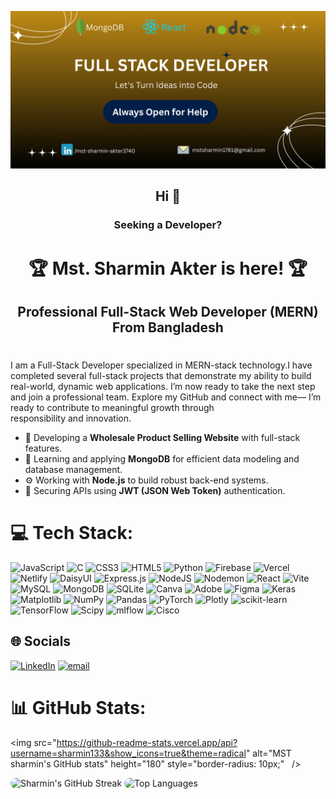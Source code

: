

![Banner](https://github.com/sharmin133/sharmin133/blob/main/FullSTACK%20DEVELOPER%20(3).png)

<h2 align="center">Hi 👋</h2>

<h3 align="center">Seeking a Developer?</h3>

<h1 align="center">🏆 <strong>Mst. Sharmin Akter is here!</strong> 🏆</h1>
<h2 align="center">Professional Full-Stack Web Developer (MERN) From Bangladesh</h2>

# 
I am a Full-Stack Developer specialized in MERN-stack technology.I have completed several full-stack projects that demonstrate my ability to build real-world, dynamic web applications. I’m now ready to take the next step and join a professional team. Explore my GitHub and connect with me— I’m ready to contribute to meaningful growth through responsibility and innovation.

- 🛒 Developing a **Wholesale Product Selling Website** with full-stack features.
- 🍃 Learning and applying **MongoDB** for efficient data modeling and database management.
- ⚙️ Working with **Node.js** to build robust back-end systems.
- 🔐 Securing APIs using **JWT (JSON Web Token)** authentication.

# 💻 Tech Stack:
![JavaScript](https://img.shields.io/badge/javascript-%23323330.svg?style=for-the-badge&logo=javascript&logoColor=%23F7DF1E) ![C](https://img.shields.io/badge/c-%2300599C.svg?style=for-the-badge&logo=c&logoColor=white) ![CSS3](https://img.shields.io/badge/css3-%231572B6.svg?style=for-the-badge&logo=css3&logoColor=white) ![HTML5](https://img.shields.io/badge/html5-%23E34F26.svg?style=for-the-badge&logo=html5&logoColor=white) ![Python](https://img.shields.io/badge/python-3670A0?style=for-the-badge&logo=python&logoColor=ffdd54) ![Firebase](https://img.shields.io/badge/firebase-%23039BE5.svg?style=for-the-badge&logo=firebase) ![Vercel](https://img.shields.io/badge/vercel-%23000000.svg?style=for-the-badge&logo=vercel&logoColor=white) ![Netlify](https://img.shields.io/badge/netlify-%23000000.svg?style=for-the-badge&logo=netlify&logoColor=#00C7B7) ![DaisyUI](https://img.shields.io/badge/daisyui-5A0EF8?style=for-the-badge&logo=daisyui&logoColor=white) ![Express.js](https://img.shields.io/badge/express.js-%23404d59.svg?style=for-the-badge&logo=express&logoColor=%2361DAFB) ![NodeJS](https://img.shields.io/badge/node.js-6DA55F?style=for-the-badge&logo=node.js&logoColor=white) ![Nodemon](https://img.shields.io/badge/NODEMON-%23323330.svg?style=for-the-badge&logo=nodemon&logoColor=%BBDEAD) ![React](https://img.shields.io/badge/react-%2320232a.svg?style=for-the-badge&logo=react&logoColor=%2361DAFB) ![Vite](https://img.shields.io/badge/vite-%23646CFF.svg?style=for-the-badge&logo=vite&logoColor=white) ![MySQL](https://img.shields.io/badge/mysql-4479A1.svg?style=for-the-badge&logo=mysql&logoColor=white) ![MongoDB](https://img.shields.io/badge/MongoDB-%234ea94b.svg?style=for-the-badge&logo=mongodb&logoColor=white) ![SQLite](https://img.shields.io/badge/sqlite-%2307405e.svg?style=for-the-badge&logo=sqlite&logoColor=white) ![Canva](https://img.shields.io/badge/Canva-%2300C4CC.svg?style=for-the-badge&logo=Canva&logoColor=white) ![Adobe](https://img.shields.io/badge/adobe-%23FF0000.svg?style=for-the-badge&logo=adobe&logoColor=white) ![Figma](https://img.shields.io/badge/figma-%23F24E1E.svg?style=for-the-badge&logo=figma&logoColor=white) ![Keras](https://img.shields.io/badge/Keras-%23D00000.svg?style=for-the-badge&logo=Keras&logoColor=white) ![Matplotlib](https://img.shields.io/badge/Matplotlib-%23ffffff.svg?style=for-the-badge&logo=Matplotlib&logoColor=black) ![NumPy](https://img.shields.io/badge/numpy-%23013243.svg?style=for-the-badge&logo=numpy&logoColor=white) ![Pandas](https://img.shields.io/badge/pandas-%23150458.svg?style=for-the-badge&logo=pandas&logoColor=white) ![PyTorch](https://img.shields.io/badge/PyTorch-%23EE4C2C.svg?style=for-the-badge&logo=PyTorch&logoColor=white) ![Plotly](https://img.shields.io/badge/Plotly-%233F4F75.svg?style=for-the-badge&logo=plotly&logoColor=white) ![scikit-learn](https://img.shields.io/badge/scikit--learn-%23F7931E.svg?style=for-the-badge&logo=scikit-learn&logoColor=white) ![TensorFlow](https://img.shields.io/badge/TensorFlow-%23FF6F00.svg?style=for-the-badge&logo=TensorFlow&logoColor=white) ![Scipy](https://img.shields.io/badge/SciPy-%230C55A5.svg?style=for-the-badge&logo=scipy&logoColor=%white) ![mlflow](https://img.shields.io/badge/mlflow-%23d9ead3.svg?style=for-the-badge&logo=numpy&logoColor=blue) ![Cisco](https://img.shields.io/badge/cisco-%23049fd9.svg?style=for-the-badge&logo=cisco&logoColor=black)


## 🌐 Socials

[![LinkedIn](https://img.shields.io/badge/LinkedIn-%230077B5.svg?logo=linkedin&logoColor=white)](www.linkedin.com/in/mst-sharmin-akter3740) [![email](https://img.shields.io/badge/Email-D14836?logo=gmail&logoColor=white)](mailto:mstsharmin133akter@gmail.com) 

# 📊 GitHub Stats:


<img
    src="https://github-readme-stats.vercel.app/api?username=sharmin133&show_icons=true&theme=radical"
    alt="MST sharmin's GitHub stats"
    height="180"
    style="border-radius: 10px;"
  />

  <img
    src="https://nirzak-streak-stats.vercel.app/?user=sharmin133&theme=radical"
    alt="Sharmin's GitHub Streak"
    height="180"
    style="border-radius: 10px;"
  />
  <img
    src="https://github-readme-stats.vercel.app/api/top-langs/?username=sharmin133&layout=compact&theme=radical"
    alt="Top Languages"
    height="180"
    style="border-radius: 10px;"
  />
</div>
<!-- Proudly created with GPRM ( https://gprm.itsvg.in ) -->
